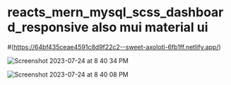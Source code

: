 # reacts_mern_mysql_scss_dashboard_responsive   also mui  material ui

#(https://64bf435ceae4591c8d9f22c2--sweet-axolotl-6fb1ff.netlify.app/)


![Screenshot 2023-07-24 at 8 40 34 PM](https://github.com/jamesavakian62/reacts_mern_mysql_scss_dashboard_responsive/assets/92414210/d04dc1ac-adcd-45b0-ac7e-ce93546e17c9)

![Screenshot 2023-07-24 at 8 40 08 PM](https://github.com/jamesavakian62/reacts_mern_mysql_scss_dashboard_responsive/assets/92414210/48f73b58-9d96-4c21-8b93-80439c75f033)
